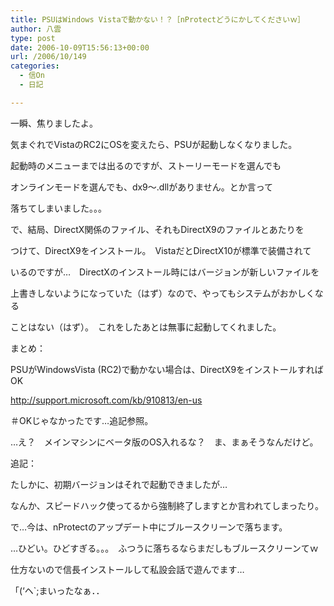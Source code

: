 ```yaml
---
title: PSUはWindows Vistaで動かない！？［nProtectどうにかしてくださいｗ］
author: 八雲
type: post
date: 2006-10-09T15:56:13+00:00
url: /2006/10/149
categories:
  - 信On
  - 日記

---
```

一瞬、焦りましたよ。
  
気まぐれでVistaのRC2にOSを変えたら、PSUが起動しなくなりました。
  
起動時のメニューまでは出るのですが、ストーリーモードを選んでも
  
オンラインモードを選んでも、dx9～.dllがありません。とか言って
  
落ちてしまいました。。。

で、結局、DirectX関係のファイル、それもDirectX9のファイルとあたりを
  
つけて、DirectX9をインストール。　VistaだとDirectX10が標準で装備されて
  
いるのですが…　DirectXのインストール時にはバージョンが新しいファイルを
  
上書きしないようになっていた（はず）なので、やってもシステムがおかしくなる
  
ことはない（はず）。　これをしたあとは無事に起動してくれました。

まとめ：
  
PSUがWindowsVista (RC2)で動かない場合は、DirectX9をインストールすればOK
  
http://support.microsoft.com/kb/910813/en-us
  
＃OKじゃなかったです…追記参照。

…え？　メインマシンにベータ版のOS入れるな？　ま、まぁそうなんだけど。

追記：
  
たしかに、初期バージョンはそれで起動できましたが…
  
なんか、スピードハック使ってるから強制終了しますとか言われてしまったり。
  
で…今は、nProtectのアップデート中にブルースクリーンで落ちます。
  
…ひどい。ひどすぎる。。。　ふつうに落ちるならまだしもブルースクリーンてｗ
  
仕方ないので信長インストールして私設会話で遊んでます…
  
「(&#8216;ヘ\`;まいったなぁ．．